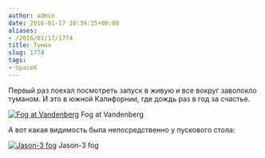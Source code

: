 ```yaml
---
author: admin
date: 2016-01-17 18:34:15+00:00
aliases:
- /2016/01/17/1774
title: Туман
slug: 1774
tags:
- SpaceX
---
```


Первый раз поехал посмотреть запуск в живую и все вокруг заволокло туманом. И это в южной Калифорнии, где дождь раз в год за счастье.

[![Fog at Vandenberg](/2016/01/14530552316051871675109.jpg)](/2016/01/14530552316051871675109.jpg) Fog at Vandenberg

А вот какая видимость была непосредственно у пускового стола:

[![Jason-3 fog](/2016/01/jason-3-fog.jpg)](/2016/01/jason-3-fog.jpg) Jason-3 fog

<!--more-->
